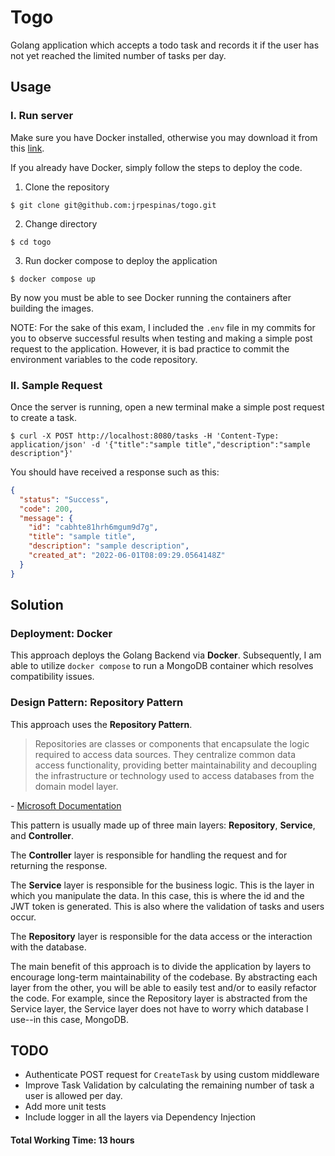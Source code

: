 # Togo

Golang application which accepts a todo task and records it if the user has not yet reached the limited number of tasks per day.

## Usage

### I. Run server

Make sure you have Docker installed, otherwise you may download it from this [link](https://www.docker.com/products/docker-desktop/).

If you already have Docker, simply follow the steps to deploy the code.

1. Clone the repository

```Shell
$ git clone git@github.com:jrpespinas/togo.git
```

2. Change directory

```Shell
$ cd togo
```

3. Run docker compose to deploy the application

```Shell
$ docker compose up
```

By now you must be able to see Docker running the containers after building the images.

NOTE: For the sake of this exam, I included the `.env` file in my commits for you to observe successful results when testing and making a simple post request to the application. However, it is bad practice to commit the environment variables to the code repository.

### II. Sample Request

Once the server is running, open a new terminal make a simple post request to create a task.

```Shell
$ curl -X POST http://localhost:8080/tasks -H 'Content-Type: application/json' -d '{"title":"sample title","description":"sample description"}'
```

You should have received a response such as this:

```json
{
  "status": "Success",
  "code": 200,
  "message": {
    "id": "cabhte81hrh6mgum9d7g",
    "title": "sample title",
    "description": "sample description",
    "created_at": "2022-06-01T08:09:29.0564148Z"
  }
}
```

## Solution

### Deployment: Docker

This approach deploys the Golang Backend via **Docker**. Subsequently, I am able to utilize `docker compose` to run a MongoDB container which resolves compatibility issues.

### Design Pattern: Repository Pattern

This approach uses the **Repository Pattern**.

> Repositories are classes or components that encapsulate the logic required to access data sources. They centralize common data access functionality, providing better maintainability and decoupling the infrastructure or technology used to access databases from the domain model layer.

\- [Microsoft Documentation](https://docs.microsoft.com/en-us/dotnet/architecture/microservices/microservice-ddd-cqrs-patterns/infrastructure-persistence-layer-design)

This pattern is usually made up of three main layers: **Repository**, **Service**, and **Controller**.

The **Controller** layer is responsible for handling the request and for returning the response.

The **Service** layer is responsible for the business logic. This is the layer in which you manipulate the data. In this case, this is where the id and the JWT token is generated. This is also where the validation of tasks and users occur.

The **Repository** layer is responsible for the data access or the interaction with the database.

The main benefit of this approach is to divide the application by layers to encourage long-term maintainability of the codebase. By abstracting each layer from the other, you will be able to easily test and/or to easily refactor the code. For example, since the Repository layer is abstracted from the Service layer, the Service layer does not have to worry which database I use--in this case, MongoDB.

## TODO

- Authenticate POST request for `CreateTask` by using custom middleware
- Improve Task Validation by calculating the remaining number of task a user is allowed per day.
- Add more unit tests
- Include logger in all the layers via Dependency Injection

#### Total Working Time: 13 hours
